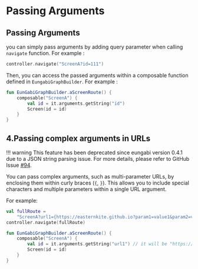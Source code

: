 # Passing Arguments

## Passing Arguments
you can simply pass arguments by adding query parameter when calling `navigate` function. For example :
```kotlin
controller.navigate("ScreenA?id=111")
```

Then, you can access the passed arguments within a composable function defined in `EungabiGraphBuilder`. For example :
```kotlin
fun EunGabiGraphBuilder.aScreenRoute() {
    composable("ScreenA") {
        val id = it.arguments.getString("id")
        Screen(id = id)
    }
}
```

## 4.Passing complex arguments in URLs
!!! warning
    This feature has been deprecated since eungabi version 0.4.1 due to a JSON string parsing issue. For more details, please refer to GitHub Issue [#94](https://github.com/euuungb/eungabi/issues/94).

You can pass complex arguments, such as multi-parameter URLs, by enclosing them within curly braces (`{`, `}`). This allows you to include special characters and multiple parameters within a single URL argument.

For example:
```kotlin
val fullRoute =  
    "ScreenA?url1={https://easternkite.github.io?param1=value1&param2=value2}&url2={https://easternkite.github.io?param1=value1&param2=value2}&id=123"
controller.navigate(fullRoute)

fun EunGabiGraphBuilder.aScreenRoute() {
	composable("ScreenA") {
		val id = it.arguments.getString("url1") // it will be "https://easternkite.github.io?param1=value1&param2=value2"
		Screen(id = id)
	}
}
```